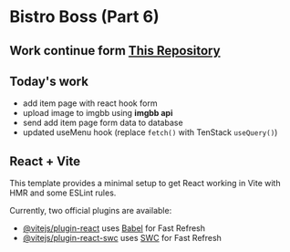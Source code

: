 # Bistro Boss (Part 6)

## Work continue form [This Repository](https://github.com/rootnure/bistro-boss-part-5-client-68)

## Today's work

- add item page with react hook form
- upload image to imgbb using **imgbb api**
- send add item page form data to database
- updated useMenu hook (replace `fetch()` with TenStack `useQuery()`)

## React + Vite

This template provides a minimal setup to get React working in Vite with HMR and some ESLint rules.

Currently, two official plugins are available:

- [@vitejs/plugin-react](https://github.com/vitejs/vite-plugin-react/blob/main/packages/plugin-react/README.md) uses [Babel](https://babeljs.io/) for Fast Refresh
- [@vitejs/plugin-react-swc](https://github.com/vitejs/vite-plugin-react-swc) uses [SWC](https://swc.rs/) for Fast Refresh
